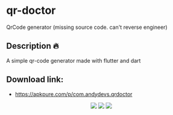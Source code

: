# qr-doctor
QrCode generator (missing source code. can't reverse engineer)

## Description :fire:
A simple qr-code generator made with flutter and dart

## Download link:
- https://apkpure.com/p/com.andydevs.qrdoctor

<p align="center">
  <img src="https://image.winudf.com/v2/image1/ZGV2X2ltYWdlXzE0NTk5MDI3XzEzOTI3OV8yMDIxMDEyNDAyMTYyMzk0Nw/screen-0.jpg?h=355&fakeurl=1&type=.jpg">
  <img src="https://image.winudf.com/v2/image1/ZGV2X2ltYWdlXzE0NTk5MDI3XzEzOTI3OV8yMDIxMDEyNDAyMTYzMDk4Mg/screen-1.jpg?h=355&fakeurl=1&type=.jpg">
  <img src="https://image.winudf.com/v2/image1/ZGV2X2ltYWdlXzE0NTk5MDI3XzEzOTI3OV8yMDIxMDEyNDAyMTY1NTA0Nw/screen-6.jpg?h=355&fakeurl=1&type=.jpg">
</p>
